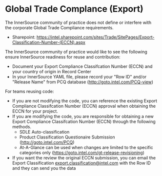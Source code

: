 # Global Trade Complance (Export)

The InnerSource community of practice does not define or interfere with the corporate Global Trade Compliance requirements.
- Sharepoint: https://intel.sharepoint.com/sites/Trade/SitePages/Export-Classification-Number-(ECCN).aspx

The InnerSource community of practice would like to see the following ensure InnerSource readiness for reuse and contribution:
- Document your Export Compliance Classifcation Number (ECCN) and your country of origin in Record Center
- In your InnerSource YAML file, please record your "Row ID" and/or "Release Name" from PCQ database (http://goto.intel.com/PCQ-view)

For teams reusing code:
- If you are not modifying the code, you can reference the existing Export Compliance Classifcation Number (ECCN) approval when obtaining the ECCN for your project.
- If you are modifying the code, you are responsible for obtaining a new Export Compliance Classifcation Number (ECCN) through the following methods.
  - SDLE Auto-classification
  - Product Classification Questionaire Submission (http://goto.intel.com/PCQ)
  - At-A-Glance can be used when changes are limited to the specific categories only (https://goto.intel.com/gt-release-revisioning) 
- If you want the review the original ECCN submission, you can email the Export Classification <export.classification@intel.com> with the Row ID and they can send you the data
